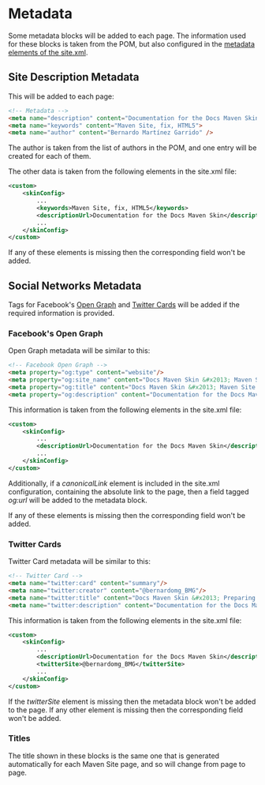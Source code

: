 # Metadata

Some metadata blocks will be added to each page. The information used for these blocks is taken from the POM, but also configured in the [metadata elements of the site.xml][site-xml-metadata].

## Site Description Metadata

This will be added to each page:

```html
<!-- Metadata -->
<meta name="description" content="Documentation for the Docs Maven Skin">
<meta name="keywords" content="Maven Site, fix, HTML5">
<meta name="author" content="Bernardo Martínez Garrido" />
```

The author is taken from the list of authors in the POM, and one entry will be created for each of them.

The other data is taken from the following elements in the site.xml file:

```xml
<custom>
    <skinConfig>
        ...
        <keywords>Maven Site, fix, HTML5</keywords>
        <descriptionUrl>Documentation for the Docs Maven Skin</descriptionUrl>
        ...
    </skinConfig>
</custom>
```

If any of these elements is missing then the corresponding field won't be added.

## Social Networks Metadata

Tags for Facebook's [Open Graph][open-graph] and [Twitter Cards][twitter-cards] will be added if the required information is provided.

### Facebook's Open Graph

Open Graph metadata will be similar to this:

```html
<!-- Facebook Open Graph -->
<meta property="og:type" content="website"/>
<meta property="og:site_name" content="Docs Maven Skin &#x2013; Maven Site as a documentation site"/>
<meta property="og:title" content="Docs Maven Skin &#x2013; Maven Site as a documentation site"/>
<meta property="og:description" content="Documentation for the Docs Maven Skin"/>
```

This information is taken from the following elements in the site.xml file:

```xml
<custom>
    <skinConfig>
        ...
        <descriptionUrl>Documentation for the Docs Maven Skin</descriptionUrl>
        ...
    </skinConfig>
</custom>
```

Additionally, if a *canonicalLink* element is included in the site.xml configuration, containing the absolute link to the page, then a field tagged *og:url* will be added to the metadata block.

If any of these elements is missing then the corresponding field won't be added.

### Twitter Cards

Twitter Card metadata will be similar to this:

```html
<!-- Twitter Card -->
<meta name="twitter:card" content="summary"/>
<meta name="twitter:creator" content="@bernardomg_BMG"/>
<meta name="twitter:title" content="Docs Maven Skin &#x2013; Preparing the site.xml file"/>
<meta name="twitter:description" content="Documentation for the Docs Maven Skin"/>
```

This information is taken from the following elements in the site.xml file:

```xml
<custom>
    <skinConfig>
        ...
        <descriptionUrl>Documentation for the Docs Maven Skin</descriptionUrl>
        <twitterSite>@bernardomg_BMG</twitterSite>
        ...
    </skinConfig>
</custom>
```

If the *twitterSite* element is missing then the metadata block won't be added to the page. If any other element is missing then the corresponding field won't be added.

### Titles

The title shown in these blocks is the same one that is generated automatically for each Maven Site page, and so will change from page to page.


[site-xml-metadata]: ./custom_site_descriptor.html#metadata

[open-graph]: http://ogp.me/
[twitter-cards]: https://dev.twitter.com/cards/overview
